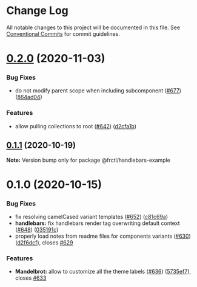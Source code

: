 # Change Log

All notable changes to this project will be documented in this file.
See [Conventional Commits](https://conventionalcommits.org) for commit guidelines.

# [0.2.0](https://github.com/frctl/fractal/compare/@frctl/handlebars-example@0.1.1...@frctl/handlebars-example@0.2.0) (2020-11-03)


### Bug Fixes

* do not modify parent scope when including subcomponent ([#677](https://github.com/frctl/fractal/issues/677)) ([864ad04](https://github.com/frctl/fractal/commit/864ad04faf3dfa4d2397091d991d2edb6e20d52f))


### Features

* allow pulling collections to root ([#642](https://github.com/frctl/fractal/issues/642)) ([d2cfa1b](https://github.com/frctl/fractal/commit/d2cfa1b6a76ca2328967374c62f4e35ca10cb758))





## [0.1.1](https://github.com/frctl/fractal/compare/@frctl/handlebars-example@0.1.0...@frctl/handlebars-example@0.1.1) (2020-10-19)

**Note:** Version bump only for package @frctl/handlebars-example





# 0.1.0 (2020-10-15)


### Bug Fixes

* fix resolving camelCased variant templates ([#652](https://github.com/frctl/fractal/issues/652)) ([c81c69a](https://github.com/frctl/fractal/commit/c81c69ae5237f3027e70089a6918221513d7f106))
* **handlebars:** fix handlebars render tag overwriting default context ([#648](https://github.com/frctl/fractal/issues/648)) ([035191c](https://github.com/frctl/fractal/commit/035191c7b2cd97d928143b312f428b75b1629ff6))
* properly load notes from readme files for components variants ([#630](https://github.com/frctl/fractal/issues/630)) ([d2f6dcf](https://github.com/frctl/fractal/commit/d2f6dcffeefe25f3e9f0d272c0b0bdd9590779bf)), closes [#629](https://github.com/frctl/fractal/issues/629)


### Features

* **Mandelbrot:** allow to customize all the theme labels ([#636](https://github.com/frctl/fractal/issues/636)) ([5735ef7](https://github.com/frctl/fractal/commit/5735ef7a9745cbf2fe4e4ca7eb31837fb2a4494e)), closes [#633](https://github.com/frctl/fractal/issues/633)
